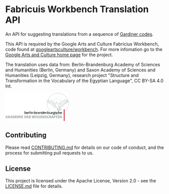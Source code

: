 # Fabricuis Workbench Translation API

An API for suggesting translations from a sequence of [Gardiner codes](https://en.wikipedia.org/wiki/Gardiner%27s_sign_list).

This API is required by the Google Arts and Culture Fabricius Workbench, code found at [googleartsculture/workbench](https://github.com/googleartsculture/workbench). For more infomation go to the [Google Arts and Culture home page](https://experiments.withgoogle.com/fabricius) for the project.

The translation uses data from: Berlin-Brandenburg Academy of Sciences and Humanities (Berlin, Germany) and Saxon Academy of Sciences and Humanities
(Leipzig, Germany), research project  "Structure and Transformation in the Vocabulary of the Egyptian Language", CC BY-SA 4.0 Int.

<img src="Berlin-Brandenburgische_Akademie_der_Wissenschaften.png" alt="Logo"
title="Berlin-Brandenburgische Akademie der Wissenschaften logo" width="200"  />

## Contributing

Please read [CONTRIBUTING.md](./CONTRIBUTING.md) for details on our code of conduct, and the process for submitting pull requests to us.

## License

This project is licensed under the Apache License, Version 2.0 - see the [LICENSE.md](./LICENSE.md) file for details.
